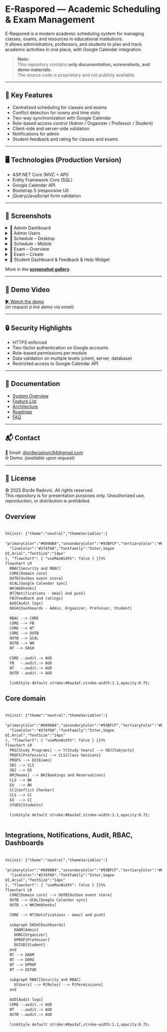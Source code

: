 # E-Raspored — Academic Scheduling & Exam Management

E-Raspored is a modern academic scheduling system for managing classes, exams, and resources in educational institutions.  
It allows administrators, professors, and students to plan and track academic activities in one place, with Google Calendar integration.

> **Note:**  
> This repository contains **only documentation, screenshots, and demo materials**.  
> The source code is proprietary and not publicly available.

---

## 🚀 Key Features
- Centralized scheduling for classes and exams
- Conflict detection for rooms and time slots
- Two-way synchronization with Google Calendar
- Role-based access control (Admin / Organizer / Professor / Student)
- Client-side and server-side validation
- Notifications for admin
- Student feedback and rating for classes and exams
---

## 🖥️ Technologies (Production Version)
- ASP.NET Core (MVC + API)
- Entity Framework Core (SQL)
- Google Calendar API
- Bootstrap 5 (responsive UI)
- jQuery/JavaScript form validation

---

## 📸 Screenshots
<details>
<summary>📸 Admin Dashboard</summary>

![Dashboard](media/screenshots/01-admin-dashboard.png)

</details>

<details>
<summary>📸 Admin Users</summary>

![Admin-Users](media/screenshots/02-admin-users.png)

</details>

<details>
<summary>📸 Schedule – Desktop</summary>

![Nastava-Desktop](media/screenshots/03-nastava-desktop.png)

</details>

<details>
<summary>📸 Schedule – Mobile</summary>

![Nastava-Mobile](media/screenshots/04-nastava-mobile.png)

</details>

<details>
<summary>📸 Exam – Overview</summary>

![Ispit-View](media/screenshots/05-ispit-view.png)

</details>

<details>
<summary>📸 Exam – Create</summary>

![Ispit-Create](media/screenshots/06-ispit-create.png)

</details>

<details>
<summary>📸 Student Dashboard & Feedback & Help Widget</summary>

![Student-Dashboard](media/screenshots/07-studentdash-rate-helpwidget.png)

</details>


More in the **[screenshot gallery](media/screenshots/)**.

---

## 🎥 Demo Video
[▶ Watch the demo](media/demo.mp4)  
*(or request a live demo via email)*

---

## 🔒 Security Highlights
- HTTPS enforced
- Two-factor authentication on Google accounts
- Role-based permissions per module
- Data validation on multiple levels (client, server, database)
- Restricted access to Google Calendar API

---

## 📄 Documentation
- [System Overview](docs/overview.md)
- [Feature List](docs/features.md)
- [Architecture](docs/architecture.md)
- [Roadmap](docs/roadmap.md)
- [FAQ](docs/faq.md)

---

## 📬 Contact
📧 Email: djordjeradovic94@gmail.com  
🌐 Demo: *(available upon request)*

---

## 📜 License
© 2025 Đorđe Radović. All rights reserved.  
This repository is for presentation purposes only. Unauthorized use, reproduction, or distribution is prohibited.


## Overview
```mermaid 

%%{init: {"theme":"neutral","themeVariables":{
  "primaryColor":"#6096B4","secondaryColor":"#93BFCF","tertiaryColor":"#BDCDD6",
  "lineColor":"#2f4f60","fontFamily":"Inter,Segoe UI,Arial","fontSize":"14px"
}, "flowchart": { "useMaxWidth": false } }}%%
flowchart LR
  RBAC[Security and RBAC]
  CORE[Domain core]
  OUTB[Outbox event store]
  GCAL[Google Calendar sync]
  WH[Webhooks]
  NT[Notifications - email and push]
  FB[Feedback and ratings]
  AUD[Audit logs]
  DASH[Dashboards - Admin, Organizer, Professor, Student]

  RBAC --> CORE
  CORE --> FB
  CORE --> NT
  CORE --> OUTB
  OUTB --> GCAL
  OUTB --> WH
  NT --> DASH

  CORE -.audit.-> AUD
  FB   -.audit.-> AUD
  NT   -.audit.-> AUD
  OUTB -.audit.-> AUD

  linkStyle default stroke:#8aa3af,stroke-width:1.1,opacity:0.75;

```


## Core domain
```mermaid 

%%{init: {"theme":"neutral","themeVariables":{
  "primaryColor":"#6096B4","secondaryColor":"#93BFCF","tertiaryColor":"#BDCDD6",
  "lineColor":"#2f4f60","fontFamily":"Inter,Segoe UI,Arial","fontSize":"14px"
}, "flowchart": { "useMaxWidth": false } }}%%
flowchart LR
  PRG[Study Programs] --> Y[Study Years] --> SBJ[Subjects]
  PROFS[Professors] --> CLS[Class Sessions]
  PROFS --> EX[Exams]
  SBJ --> CLS
  SBJ --> EX
  RM[Rooms] --> BK[Bookings and Reservations]
  CLS --> BK
  EX  --> BK
  CC[Conflict Checker]
  CLS --> CC
  EX  --> CC
  STUDS[Students]

  linkStyle default stroke:#8aa3af,stroke-width:1.1,opacity:0.75;


```


## Integrations, Notifications, Audit, RBAC, Dashboards
```mermaid 

%%{init: {"theme":"neutral","themeVariables":{
  "primaryColor":"#6096B4","secondaryColor":"#93BFCF","tertiaryColor":"#BDCDD6",
  "lineColor":"#2f4f60","fontFamily":"Inter,Segoe UI,Arial","fontSize":"14px"
}, "flowchart": { "useMaxWidth": false } }}%%
flowchart LR
  CORE[Domain core] --> OUTB[Outbox event store]
  OUTB --> GCAL[Google Calendar sync]
  OUTB --> WH[Webhooks]

  CORE --> NT[Notifications - email and push]

  subgraph DASH[Dashboards]
    DADM[Admin]
    DORG[Organizer]
    DPROF[Professor]
    DSTUD[Student]
  end
  NT --> DADM
  NT --> DORG
  NT --> DPROF
  NT --> DSTUD

  subgraph RBAC[Security and RBAC]
    U[Users] --> R[Roles] --> P[Permissions]
  end

  AUD[Audit logs]
  CORE -.audit.-> AUD
  NT   -.audit.-> AUD
  OUTB -.audit.-> AUD

  linkStyle default stroke:#8aa3af,stroke-width:1.1,opacity:0.75;

```
